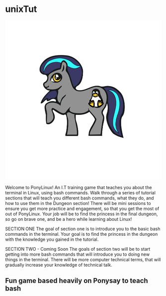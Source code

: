# unixTut
![pony photo](/Images/ponytweak.svg)

Welcome to PonyLinux! An I.T training game that teaches you about the terminal in Linux, using bash commands.
Walk through a series of tutorial sections that will teach you different bash commands, what they do, and how to use them in the Dungeon section!
There will be mini sessions to ensure you get more practice and engagement, so that you get the most of out of PonyLinux.
Your job will be to find the princess in the final dungeon, so go on brave one, and be a hero while learning about Linux!


SECTION ONE
The goal of section one is to introduce you to the basic bash commands in the terminal.
Your goal is to find the princess in the dungeon with the knowledge you gained in the tutorial.


SECTION TWO - Coming Soon
The goals of section two will be to start getting into more bash commands that will introduce you to doing new things in the terminal.
There will be more computer technical terms, that will gradually increase your knowledge of technical talk.

## Fun game based heavily on Ponysay to teach bash ##


